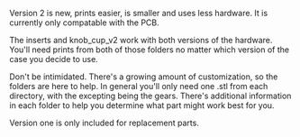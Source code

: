 Version 2 is new, prints easier, is smaller and uses less hardware. It is currently only compatable with the PCB.  

The inserts and knob_cup_v2 work with both versions of the hardware. You'll need prints from both of those folders no matter which version of the case you decide to use. 

Don't be intimidated. There's a growing amount of customization, so the folders are here to help. In general you'll only need one .stl from each directory, with the excepting being the gears. There's additional information in each folder to help you determine what part might work best for you. 

Version one is only included for replacement parts. 
